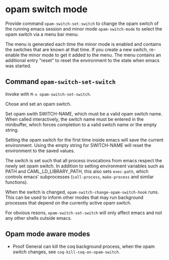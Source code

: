# opam switch mode

Provide command `opam-switch-set-switch` to change the opam switch of the
running emacs session and minor mode `opam-switch-mode` to select the opam
switch via a menu bar menu.

The menu is generated each time the minor mode is enabled and contains the
switches that are known at that time. If you create a new switch, re-enable
the minor mode to get it added to the menu. The menu contains an additional
entry "reset" to reset the environment to the state when emacs was started.


## Command `opam-switch-set-switch`

Invoke with `M-x opam-switch-set-switch`.

Chose and set an opam switch.

Set opam swith SWITCH-NAME, which must be a valid opam switch name. When
called interactively, the switch name must be entered in the minibuffer,
which forces completion to a valid switch name or the empty string.

Setting the opam switch for the first time inside emacs will save the
current environment. Using the empty string for SWITCH-NAME will reset the
environment to the saved values.

The switch is set such that all process invocations from emacs respect the
newly set opam switch. In addition to setting environment variables such as
PATH and CAML_LD_LIBRARY_PATH, this also sets `exec-path`, which controls
emacs' subprocesses (`call-process`, `make-process` and similar functions).

When the switch is changed, `opam-switch-change-opam-switch-hook` runs.
This can be used to inform other modes that may run background processes
that depend on the currently active opam switch.

For obvious resons, `opam-switch-set-switch` will only affect emacs and not
any other shells outside emacs.

## Opam mode aware modes

- Proof General can kill the coq background process, when the opam switch
  changes, see `coq-kill-coq-on-opam-switch`.
